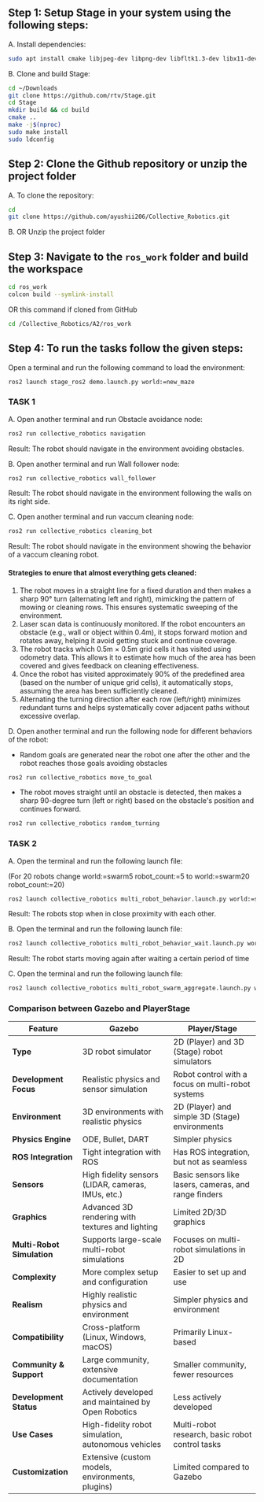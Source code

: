 ## Step 1: Setup Stage in your system using the following steps:

A. Install dependencies:

```bash
sudo apt install cmake libjpeg-dev libpng-dev libfltk1.3-dev libx11-dev libxt-dev libltdl-dev
```

B. Clone and build Stage:

```bash
cd ~/Downloads
git clone https://github.com/rtv/Stage.git
cd Stage
mkdir build && cd build
cmake ..
make -j$(nproc)
sudo make install
sudo ldconfig
```

## Step 2: Clone the Github repository or unzip the project folder

A. To clone the repository:

```bash
cd 
git clone https://github.com/ayushii206/Collective_Robotics.git
```
B. OR Unzip the project folder

## Step 3: Navigate to the `ros_work` folder and build the workspace

```bash
cd ros_work
colcon build --symlink-install 
```
OR this command if cloned from GitHub

```bash
cd /Collective_Robotics/A2/ros_work
```

## Step 4: To run the tasks follow the given steps:

Open a terminal and run the following command to load the environment:

```bash
ros2 launch stage_ros2 demo.launch.py world:=new_maze
```

### TASK 1

A. Open another terminal and run Obstacle avoidance node:

```bash
ros2 run collective_robotics navigation
```

Result: The robot should navigate in the environment avoiding obstacles.

B. Open another terminal and run Wall follower node:

```bash
ros2 run collective_robotics wall_follower
```

Result: The robot should navigate in the environment following the walls on its right side.

C. Open another terminal and run vaccum cleaning node:

```bash
ros2 run collective_robotics cleaning_bot
```

Result: The robot should navigate in the environment showing the behavior of a vaccum cleaning robot.

#### Strategies to enure  that almost everything gets cleaned:

1. The robot moves in a straight line for a fixed duration and then makes a sharp 90° turn (alternating left and right), mimicking the pattern of mowing or cleaning rows. This ensures systematic sweeping of the environment.
2. Laser scan data is continuously monitored. If the robot encounters an obstacle (e.g., wall or object within 0.4m), it stops forward motion and rotates away, helping it avoid getting stuck and continue coverage.
3. The robot tracks which 0.5m × 0.5m grid cells it has visited using odometry data. This allows it to estimate how much of the area has been covered and gives feedback on cleaning effectiveness.
4. Once the robot has visited approximately 90% of the predefined area (based on the number of unique grid cells), it automatically stops, assuming the area has been sufficiently cleaned.
5. Alternating the turning direction after each row (left/right) minimizes redundant turns and helps systematically cover adjacent paths without excessive overlap.

D. Open another terminal and run the following node for different behaviors of the robot:

- Random goals are generated near the robot one after the other and the robot reaches those goals avoiding obstacles

```bash
ros2 run collective_robotics move_to_goal 
```
- The robot moves straight until an obstacle is detected, then makes a sharp 90-degree turn (left or right) based on the obstacle's position and continues forward.

```bash
ros2 run collective_robotics random_turning
```

### TASK 2

A. Open the terminal and run the following launch file:

(For 20 robots change world:=swarm5 robot_count:=5 to world:=swarm20 robot_count:=20)

```bash
ros2 launch collective_robotics multi_robot_behavior.launch.py world:=swarm5 robot_count:=5
```
Result: The robots stop when in close proximity with each other.

B. Open the terminal and run the following launch file:

```bash
ros2 launch collective_robotics multi_robot_behavior_wait.launch.py world:=swarm5 robot_count:=5
```
Result: The robot starts  moving again after waiting a certain period of time

C. Open the terminal and run the following launch file:

```bash
ros2 launch collective_robotics multi_robot_swarm_aggregate.launch.py world:=swarm5 robot_count:=5
```

### Comparison between Gazebo and PlayerStage

| Feature                     | **Gazebo**                                      | **Player/Stage**                              |
|-----------------------------|-------------------------------------------------|-----------------------------------------------|
| **Type**                     | 3D robot simulator                              | 2D (Player) and 3D (Stage) robot simulators   |
| **Development Focus**        | Realistic physics and sensor simulation        | Robot control with a focus on multi-robot systems |
| **Environment**              | 3D environments with realistic physics          | 2D (Player) and simple 3D (Stage) environments |
| **Physics Engine**           | ODE, Bullet, DART                              | Simpler physics                               |
| **ROS Integration**          | Tight integration with ROS                      | Has ROS integration, but not as seamless      |
| **Sensors**                  | High fidelity sensors (LIDAR, cameras, IMUs, etc.) | Basic sensors like lasers, cameras, and range finders |
| **Graphics**                 | Advanced 3D rendering with textures and lighting | Limited 2D/3D graphics                        |
| **Multi-Robot Simulation**   | Supports large-scale multi-robot simulations    | Focuses on multi-robot simulations in 2D     |
| **Complexity**               | More complex setup and configuration            | Easier to set up and use                     |
| **Realism**                  | Highly realistic physics and environment        | Simpler physics and environment              |
| **Compatibility**            | Cross-platform (Linux, Windows, macOS)          | Primarily Linux-based                        |
| **Community & Support**      | Large community, extensive documentation        | Smaller community, fewer resources           |
| **Development Status**       | Actively developed and maintained by Open Robotics | Less actively developed                      |
| **Use Cases**                | High-fidelity robot simulation, autonomous vehicles | Multi-robot research, basic robot control tasks |
| **Customization**            | Extensive (custom models, environments, plugins) | Limited compared to Gazebo                   |



